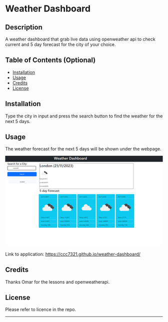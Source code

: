 # Weather Dashboard

## Description 

A weather dashboard that grab live data using openweather api to check current and 5 day forecast for the city of your choice.


## Table of Contents (Optional)


* [Installation](#installation)
* [Usage](#usage)
* [Credits](#credits)
* [License](#license)


## Installation

Type the city in input and press the search button to find the weather for the next 5 days.

## Usage 

The weather forecast for the next 5 days will be shown under the webpage.

![Screenshot of the weather dashboard](./assets/IMG001.png)


Link to application: https://ccc7321.github.io/weather-dashboard/


## Credits

Thanks Omar for the lessons and openweatherapi.

## License

Please refer to licence in the repo.


---

